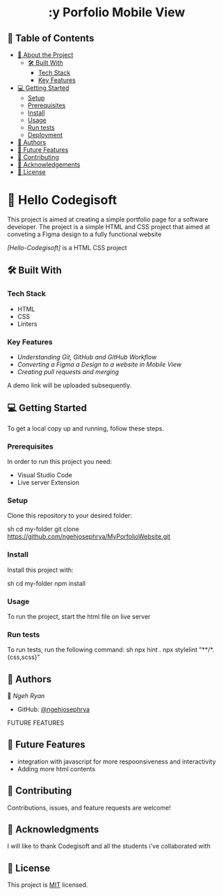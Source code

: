 <a name="readme-top"></a>

<div align="center">

  <br/>

  <h1><b>:y Porfolio Mobile View</b></h1>

</div>

## 📗 Table of Contents

- [📖 About the Project](#about-project)
  - [🛠 Built With](#built-with)
    - [Tech Stack](#tech-stack)
    - [Key Features](#key-features)
- [💻 Getting Started](#getting-started)
  - [Setup](#setup)
  - [Prerequisites](#prerequisites)
  - [Install](#install)
  - [Usage](#usage)
  - [Run tests](#run-tests)
  - [Deployment](#deployment)
- [👥 Authors](#authors)
- [🔭 Future Features](#future-features)
- [🤝 Contributing](#contributing)
- [🙏 Acknowledgements](#acknowledgements)
- [📝 License](#license)

# 📖 Hello Codegisoft <a name="Hello CodegiSoft Academy"></a>

This project is aimed at creating a simple portfolio page for a software developer. The project is a simple HTML and CSS project that aimed at conveting a Figma design to a fully functional website

*[Hello-Codegisoft]* is a HTML CSS project

## 🛠 Built With <a name="Html & Css"></a>

### Tech Stack <a name="tech-stack"></a>

- HTML
- CSS
- Linters

### Key Features <a name="key-features"></a>

- *Understanding Git, GitHub and GitHub Workflow*
- *Converting a Figma a Design to a website in Mobile View*
- *Creating pull requests and merging*

A demo link will be uploaded subsequently.

## 💻 Getting Started <a name="getting-started"></a>

To get a local copy up and running, follow these steps.

### Prerequisites

In order to run this project you need:

- Visual Studio Code
- Live server Extension

### Setup

Clone this repository to your desired folder:

sh
  cd my-folder
  git clone https://github.com/ngehjosephrya/MyPorfolioWebsite.git


### Install

Install this project with:

sh
  cd my-folder
  npm install



### Usage

To run the project, start the html file on live server

### Run tests

To run tests, run the following command:
sh
  npx hint .
  npx stylelint "**/*.{css,scss}"


## 👥 Authors <a name="authors"></a>

👤 *Ngeh Ryan*

- GitHub: [@ngehjosephrya](https://github.com/ngehjosephrya)

 FUTURE FEATURES 

 ## 🔭 Future Features <a name="future-features"></a>

- integration with javascript for more respoonsiveness and interactivity
- Adding more html contents

## 🤝 Contributing <a name="contributing"></a>

Contributions, issues, and feature requests are welcome!

## 🙏 Acknowledgments <a name="acknowledgements"></a>

I will like to thank Codegisoft and all the students i've collaborated with

## 📝 License <a name="license"></a>

This project is [MIT](./license.md) licensed.